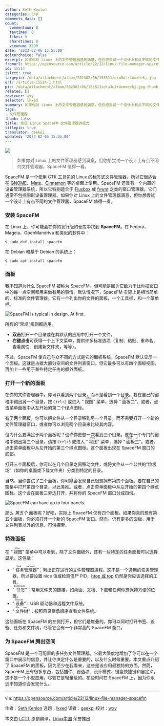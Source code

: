 ```yaml
---
author: Seth Kenlon
categories: 分享
comments_data: []
count:
  commentnum: 0
  favtimes: 0
  likes: 0
  sharetimes: 0
  viewnum: 3299
date: '2023-02-06 15:55:00'
editorchoice: false
excerpt: 如果你对 Linux 上的文件管理器感到满意，但你想尝试一个设计上有点不同的文件管理器，SpaceFM 值得一看。
fromurl: https://opensource.com/article/22/12/linux-file-manager-spacefm
id: 15514
islctt: true
largepic: /data/attachment/album/202302/06/155511zdru3ulr4xmxeekj.jpg
url: /article-15514-1.html
pic: /data/attachment/album/202302/06/155511zdru3ulr4xmxeekj.jpg.thumb.jpg
related: []
reviewer: wxy
selector: lkxed
summary: 如果你对 Linux 上的文件管理器感到满意，但你想尝试一个设计上有点不同的文件管理器，SpaceFM 值得一看。
tags:
- 文件管理器
thumb: false
title: 发现 Linux SpaceFM 文件管理器的威力
titlepic: true
translator: geekpi
updated: '2023-02-06 15:55:00'
---
```


![](/data/attachment/album/202302/06/155511zdru3ulr4xmxeekj.jpg)



> 
> 如果你对 Linux 上的文件管理器感到满意，但你想尝试一个设计上有点不同的文件管理器，SpaceFM 值得一看。
> 
> 
> 


SpaceFM 是一个使用 GTK 工具包的 Linux 的标签式文件管理器，所以它很适合在 [GNOME](https://opensource.com/article/19/12/gnome-linux-desktop)、[Mate](https://opensource.com/article/19/12/mate-linux-desktop)、[Cinnamon](https://opensource.com/article/19/12/cinnamon-linux-desktop) 等的桌面上使用。SpaceFM 还具有一个内置的设备管理器系统，所以它特别适合于 [Fluxbox](https://opensource.com/article/19/12/fluxbox-linux-desktop) 或 [fvwm](https://opensource.com/article/19/12/fvwm-linux-desktop) 之类的窗口管理器，它们通常不包括图形设备管理器。如果你对 Linux 上的文件管理器满意，但你想尝试一个设计上有点不同的文件管理器，SpaceFM 值得一看。


### 安装 SpaceFM


在 Linux 上，你可能会在你的发行版的仓库中找到 **SpaceFM**。在 Fedora、Mageia、OpenMandriva 和类似的软件中：



```
$ sudo dnf install spacefm

```

在 Debian 和基于 Debian 的系统上：



```
$ sudo apt install spacefm

```

### 面板


我不知道为什么 SpaceFM 被称为 SpaceFM，但可能是因为它致力于让你把窗口中的每一点空间都用来做有用的事情。默认情况下，SpaceFM 实际上是相当简单的、标准的文件管理器。它有一个列出你的文件的面板，一个工具栏，和一个菜单栏。


![SpaceFM is typical in design. At first.](/data/attachment/album/202302/06/155625cfct4sphh431jphz.jpg)


所有的“常规”规则都适用。


* **双击**打开一个目录或在其默认的应用中打开一个文件。
* **右键点击**可获得一个上下文菜单，提供许多标准选项（复制、粘贴、重命名、查看属性、创建新文件夹，等等）。


不过，SpaceFM 使自己与众不同的方式是它的面板系统。SpaceFM 默认显示一个面板。这就是占据大部分空间的文件列表窗口。但它最多可以有四个面板视图，再加上一些用于某些特定任务的额外面板。


### 打开一个新的面板


在你的文件管理器中，你可以看到两个目录，而不是看到一个目录。要在自己的窗格中调出另一个目录，按 `Ctrl+2` 或进入 “<ruby> 视图 <rt>  View </rt></ruby>” 菜单，选择 “<ruby> 面板二 <rt>  Panel 2 </rt></ruby>”。或者，点击菜单面板中从左开始的第二个绿点图标。


有了两个面板，你可以把文件从一个目录移到另一个目录，而不需要打开一个新的文件管理器窗口，或者你可以浏览两个目录来比较其内容。


但为什么要满足于两个面板呢？也许你更想一次看到三个目录。要在一个专门的窗格中调出第三个目录，请按 `Ctrl+3` 或进入 “<ruby> 视图 <rt>  View </rt></ruby>” 菜单，选择 “<ruby> 面板三 <rt>  Panel 3 </rt></ruby>”。或者，点击菜单面板中从左开始的第三个绿点图标。这个面板出现在 SpaceFM 窗口的底部。


打开三个面板后，你可以在几个目录之间移动文件，或将文件从一个公共的“垃圾场”（如你的桌面或下载文件夹）分类到特定的目录。


当然，当你尝试了三个面板，你可能会发现自己很想拥有第四个面板。要在自己的窗格中打开第四个目录，以此类推。或者，点击菜单面板中从左开始的第四个绿点图标。这个会在面板三旁边打开，并将你的 SpaceFM 窗口分成四份。


![SpaceFM can have up to four panels.](/data/attachment/album/202302/06/155634soozg7zgzrtigikt.jpg)


那么 *第五个* 面板呢？好吧，实际上 SpaceFM 仅有四个面板。如果你真的想有第五个面板，你必须打开一个新的 SpaceFM 窗口。然而，仍有更多的面板，用于文件列表以外的信息，可供探索。


### 特殊面板


在 “<ruby> 视图 <rt>  View </rt></ruby>” 菜单中可以看到，除了文件面板外，还有一些特定的任务面板可以选择显示。这包括：


* “<ruby> 任务管理器 <rt>  Task manager </rt></ruby>”：列出正在进行的文件管理器进程。这不是一个通用的任务管理器，所以要设置 nice 值或检测僵尸 PID，[htop 或 top](https://opensource.com/life/16/2/open-source-tools-system-monitoring) 仍然是你应该选择的工具。
* “<ruby> 书签 <rt>  Bookmarks </rt></ruby>”：常用文件夹的链接，如桌面、文档、下载和任何你想保持方便的位置。
* “<ruby> 设备 <rt>  Devices </rt></ruby>”：USB 驱动器和远程文件系统。
* “<ruby> 文件树 <rt>  File tree </rt></ruby>”：按照目录继承顺序查看文件系统。


这些面板在 SpaceFM 的左侧打开，但它们是堆叠的。你可以同时打开书签、设备、任务和文件树，尽管它会有一个非常高的 SpaceFM 窗口。


### 为 SpaceFM 腾出空间


SpaceFM 是一个可配置的多任务文件管理器。它最大限度地增加了你可以在一个窗口中展示的信息，并让你决定什么是重要的，以及什么时候重要。本文重点介绍了 SpaceFM 的面板，因为至少在我看来，这些是该应用最独特的方面。然而，SpaceFM 还有很多东西，包括插件、首选项、设计模式、键盘快捷键和自定义。这不是一个小型应用，尽管它是轻量级的。花些时间在 SpaceFM 上，因为你永远不知道你会发现什么。




---


via: <https://opensource.com/article/22/12/linux-file-manager-spacefm>


作者：[Seth Kenlon](https://opensource.com/users/seth) 选题：[lkxed](https://github.com/lkxed) 译者：[geekpi](https://github.com/geekpi) 校对：[wxy](https://github.com/wxy)


本文由 [LCTT](https://github.com/LCTT/TranslateProject) 原创编译，[Linux中国](https://linux.cn/) 荣誉推出